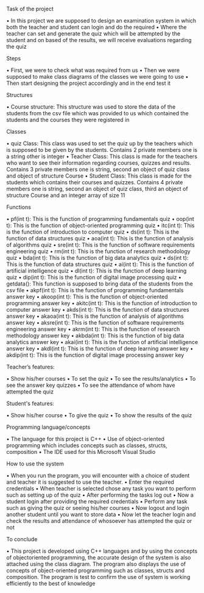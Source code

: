 Task of the project

• In this project we are supposed to design an examination system in which both the
teacher and student can login and do the required
• Where the teacher can set and generate the quiz which will be attempted by the student
and on based of the results, we will receive evaluations regarding the quiz

Steps

• First, we were to check what was required from us
• Then we were supposed to make class diagrams of the classes we were going to use
• Then start designing the project accordingly and in the end test it

Structures

• Course structure: This structure was used to store the data of the students from the csv
file which was provided to us which contained the students and the courses they were
registered in

Classes

• quiz Class: This class was used to set the quiz up by the teachers which is supposed to be
given by the students. Contains 2 private members one is a string other is integer
• Teacher Class: This class is made for the teachers who want to see their information
regarding courses, quizzes and results. Contains 3 private members one is string, second
an object of quiz class and object of structure Course
• Student Class: This class is made for the students which contains their courses and
quizzes. Contains 4 private members one is string, second an object of quiz class, third an
object of structure Course and an integer array of size 11

Functions

• pf(int t): This is the function of programming fundamentals quiz
• oop(int t): This is the function of object-oriented programming quiz
• itc(int t): This is the function of introduction to computer quiz
• ds(int t): This is the function of data structures quiz
• aoa(int t): This is the function of analysis of algorithms quiz
• sre(int t): This is the function of software requirements engineering quiz
• rm(int t): This is the function of research methodology quiz
• bda(int t): This is the function of big data analytics quiz
• ds(int t): This is the function of data structures quiz
• ai(int t): This is the function of artificial intelligence quiz
• dl(int t): This is the function of deep learning quiz
• dip(int t): This is the function of digital image processing quiz
• getdata(): This function is supposed to bring data of the students from the csv file
• akpf(int t): This is the function of programming fundamentals answer key
• akoop(int t): This is the function of object-oriented programming answer key
• akitc(int t): This is the function of introduction to computer answer key
• akds(int t): This is the function of data structures answer key
• akaoa(int t): This is the function of analysis of algorithms answer key
• aksre(int t): This is the function of software requirements engineering answer key
• akrm(int t): This is the function of research methodology answer key
• akbda(int t): This is the function of big data analytics answer key
• akai(int t): This is the function of artificial intelligence answer key
• akdl(int t): This is the function of deep learning answer key
• akdip(int t): This is the function of digital image processing answer key

Teacher’s features:

• Show his/her courses
• To set the quiz
• To see the results/analytics
• To see the answer key quizzes
• To see the attendance of whom have attempted the quiz

Student's features:

• Show his/her course
• To give the quiz
• To show the results of the quiz

Programming language/concepts

• The language for this project is C++
• Use of object-oriented programming which includes concepts such as classes, structs,
composition
• The IDE used for this Microsoft Visual Studio

How to use the system

• When you run the program, you will encounter with a choice of student and teacher it is
suggested to use the teacher.
• Enter the required credentials
• When teacher is selected chose any task you want to perform such as setting up of the
quiz
• After performing the tasks log out
• Now a student login after providing the required credentials
• Perform any task such as giving the quiz or seeing his/her courses
• Now logout and login another student until you want to store data
• Now let the teacher login and check the results and attendance of whosoever has
attempted the quiz or not

To conclude

• This project is developed using C++ languages and by using the concepts of objectoriented programming, the accurate design of the system is also attached using the class
diagram. The program also displays the use of concepts of object-oriented programming
such as classes, structs and composition. The program is test to confirm the use of system
is working efficiently to the best of knowledge
